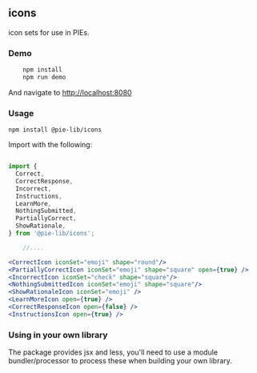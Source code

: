## icons

icon sets for use in PIEs.

### Demo

```bash
    npm install
    npm run demo 
```

And navigate to [http://localhost:8080](http://localhost:8080)

### Usage

    npm install @pie-lib/icons

Import with the following:
```jsx

import {
  Correct,
  CorrectResponse,
  Incorrect,
  Instructions,
  LearnMore,
  NothingSubmitted,
  PartiallyCorrect,
  ShowRationale,
} from '@pie-lib/icons';

    //....

<CorrectIcon iconSet="emoji" shape="round"/>
<PartiallyCorrectIcon iconSet="emoji" shape="square" open={true} />
<IncorrectIcon iconSet="check" shape="square"/>
<NothingSubmittedIcon iconSet="emoji" shape="square"/>
<ShowRationaleIcon iconSet="emoji" />
<LearnMoreIcon open={true} />
<CorrectResponseIcon open={false} />
<InstructionsIcon open={true} />
```

### Using in your own library

The package provides jsx and less, you'll need to use a module bundler/processor to process these when building your own library.